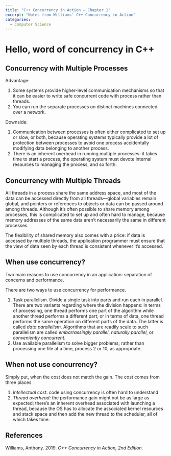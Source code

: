 ```yaml
---
title: "C++ Concurrency in Action — Chapter 1"
excerpt: "Notes from Williams' C++ Concurrency in Action"
categories:
  - Computer Science
---
```


# Hello, word of concurrency in C++

## Concurrency with Multiple Processes

Advantage:

1. Some systems provide higher-level communication mechanisms so that it can be easier to write safe concurrent code with process rather than threads.
2. You can run the separate processes on distinct machines connected over a network.

Downside:

1. Communication between processes is often either complicated to set up or slow, or both, because operating systems typically provide a lot of protection between processes to avoid one process accidentally modifying data belonging to another process.
2. There is an inherent overhead in running multiple processes: it takes time to start a process, the operating system must devote internal resources to managing the process, and so forth.

## Concurrency with Multiple Threads

All threads in a process share the same address space, and most of the data can be accessed directly from all threads—global variables remain global, and pointers or references to objects or data can be passed around among threads. Although it’s often possible to share memory among processes, this is complicated to set up and often hard to manage, because memory addresses of the same data aren’t necessarily the same in different processes.

The flexibility of shared memory also comes with a price: if data is accessed by multiple threads, the application programmer must ensure that the view of data seen by each thread is consistent whenever it’s accessed.

## When use concurrency?

Two main reasons to use concurrency in an application: separation of concerns and performance.

There are two ways to use concurrency for performance.

1. Task parallelism. Divide a single task into parts and run each in parallel. There are two variants regarding where the division happens: in terms of processing, one thread performs one part of the algorithm while another thread performs a different part; or in terms of data, one thread performs the same operation on different parts of the data. The latter is called *data parallelism*. Algorithms that are readily scale to such parallelism are called *embarrassingly parallel*, *naturally parallel*, or *conveniently concurrent*.
2. Use available parallelism to solve bigger problems; rather than processing one file at a time, process 2 or 10, as appropriate.

## When not use concurrency?

Simply put, when the cost does not match the gain. The cost comes from three places

1. *Intellectual cost*: code using concurrency is often hard to understand
2. *Thread overhead:* the performance gain might not be as large as expected; there’s an inherent overhead associated with launching a thread, because the OS has to allocate the associated kernel resources and stack space and then add the new thread to the scheduler, all of which takes time.

## References

Williams, Anthony. 2019. *C++ Concurrency in Action, 2nd Edition*.